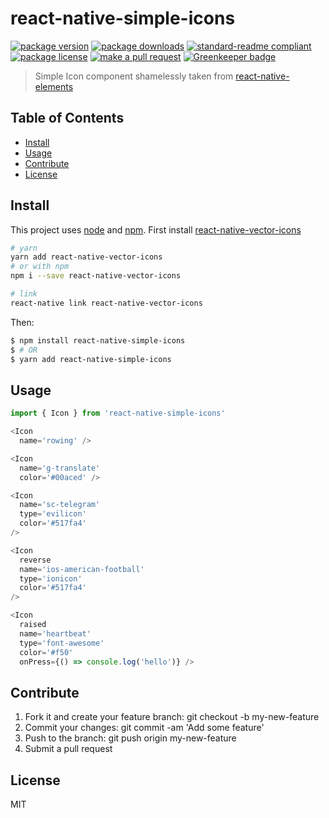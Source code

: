 
# react-native-simple-icons
[![package version](https://img.shields.io/npm/v/react-native-simple-icons.svg?style=flat-square)](https://npmjs.org/package/react-native-simple-icons)
[![package downloads](https://img.shields.io/npm/dm/react-native-simple-icons.svg?style=flat-square)](https://npmjs.org/package/react-native-simple-icons)
[![standard-readme compliant](https://img.shields.io/badge/readme%20style-standard-brightgreen.svg?style=flat-square)](https://github.com/RichardLitt/standard-readme)
[![package license](https://img.shields.io/npm/l/react-native-simple-icons.svg?style=flat-square)](https://npmjs.org/package/react-native-simple-icons)
[![make a pull request](https://img.shields.io/badge/PRs-welcome-brightgreen.svg?style=flat-square)](http://makeapullrequest.com) [![Greenkeeper badge](https://badges.greenkeeper.io/tiaanduplessis/react-native-vector-icons.svg)](https://greenkeeper.io/)

> Simple Icon component shamelessly taken from [react-native-elements](https://github.com/react-native-training/react-native-elements)

## Table of Contents

- [Install](#install)
- [Usage](#usage)
- [Contribute](#contribute)
- [License](#License)

## Install

This project uses [node](https://nodejs.org) and [npm](https://www.npmjs.com). First install [react-native-vector-icons](https://github.com/oblador/react-native-vector-icons)

```sh
# yarn
yarn add react-native-vector-icons
# or with npm
npm i --save react-native-vector-icons

# link
react-native link react-native-vector-icons
```

Then:

```sh
$ npm install react-native-simple-icons
$ # OR
$ yarn add react-native-simple-icons
```

## Usage

```js
import { Icon } from 'react-native-simple-icons'

<Icon
  name='rowing' />

<Icon
  name='g-translate'
  color='#00aced' />

<Icon
  name='sc-telegram'
  type='evilicon'
  color='#517fa4'
/>

<Icon
  reverse
  name='ios-american-football'
  type='ionicon'
  color='#517fa4'
/>

<Icon
  raised
  name='heartbeat'
  type='font-awesome'
  color='#f50'
  onPress={() => console.log('hello')} />
```

## Contribute

1. Fork it and create your feature branch: git checkout -b my-new-feature
2. Commit your changes: git commit -am 'Add some feature'
3. Push to the branch: git push origin my-new-feature 
4. Submit a pull request

## License

MIT
    